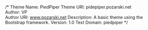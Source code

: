 
/*
Theme Name: PiedPiper
Theme URI: pidepiper.pozarski.net	
Author: VP	
Author URI: www.pozarski.net
Description: A basic theme using the Bootstrap framework.
Version: 1.0
Text Domain: piedpiper
*/
